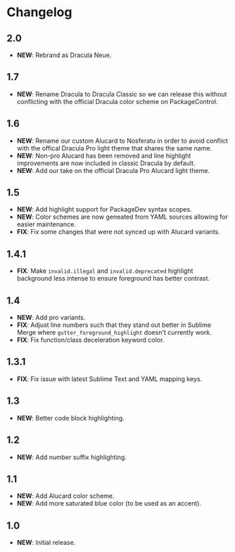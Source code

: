 # Changelog

## 2.0

-   **NEW**: Rebrand as Dracula Neue.

## 1.7

-   **NEW**: Rename Dracula to Dracula Classic so we can release this without conflicting with the official Dracula
    color scheme on PackageControl.

## 1.6

-   **NEW**: Rename our custom Alucard to Nosferatu in order to avoid conflict with the offical Dracula Pro light theme
    that shares the same name.
-   **NEW**: Non-pro Alucard has been removed and line highlight improvements are now included in classic Dracula by
    default.
-   **NEW**: Add our take on the official Dracula Pro Alucard light theme.

## 1.5

-   **NEW**: Add highlight support for PackageDev syntax scopes.
-   **NEW**: Color schemes are now geneated from YAML sources allowing for easier maintenance.
-   **FIX**: Fix some changes that were not synced up with Alucard variants.

## 1.4.1

-   **FIX**: Make `invalid.illegal` and `invalid.deprecated` highlight background less intense to ensure foreground has
    better contrast.

## 1.4

-   **NEW**: Add pro variants.
-   **FIX**: Adjust line numbers such that they stand out better in Sublime Merge where `gutter_foreground_highlight`
    doesn't currently work.
-   **FIX**: Fix function/class deceleration keyword color.

## 1.3.1

-   **FIX**: Fix issue with latest Sublime Text and YAML mapping keys.

## 1.3

-   **NEW**: Better code block highlighting.

## 1.2

-   **NEW**: Add number suffix highlighting.

## 1.1

-   **NEW**: Add Alucard color scheme.
-   **NEW**: Add more saturated blue color (to be used as an accent).

## 1.0

-   **NEW**: Initial release.
